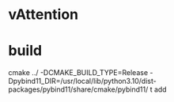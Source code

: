 # vAttention

# build
cmake ../ -DCMAKE_BUILD_TYPE=Release  -Dpybind11_DIR=/usr/local/lib/python3.10/dist-packages/pybind11/share/cmake/pybind11/
t add
